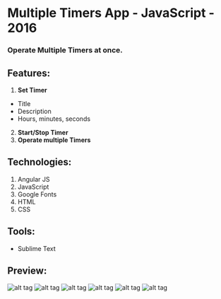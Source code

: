 # Multiple Timers App - JavaScript - 2016
### Operate Multiple Timers at once.

## Features:
1. **Set Timer**
  - Title
  - Description
  - Hours, minutes, seconds
2. **Start/Stop Timer**
3. **Operate multiple Timers**

## Technologies:
1. Angular JS
2. JavaScript
3. Google Fonts
4. HTML
5. CSS

## Tools:
- Sublime Text

## Preview:

![alt tag](https://github.com/panaitescu-paul/timer/blob/master/Process/1.png) 
![alt tag](https://github.com/panaitescu-paul/timer/blob/master/Process/2.png)
![alt tag](https://github.com/panaitescu-paul/timer/blob/master/Process/3.png)
![alt tag](https://github.com/panaitescu-paul/timer/blob/master/Process/4.png)
![alt tag](https://github.com/panaitescu-paul/timer/blob/master/Process/5.png)
![alt tag](https://github.com/panaitescu-paul/timer/blob/master/Process/6.png)

